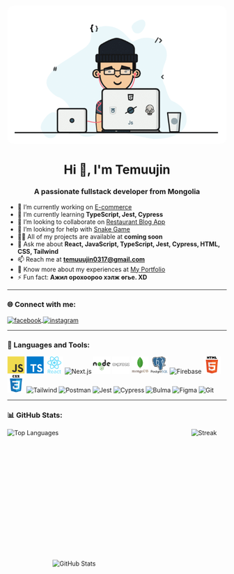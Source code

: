 <img src="https://raw.githubusercontent.com/imakshath/imakshath/master/1%20IRGHmiGsa16stedQvIaZfw.gif" width="1000" alt="coding" style="border-radius: 15px"/>

<h1 align="center">Hi 👋, I'm Temuujin</h1>
<h3 align="center">A passionate fullstack developer from Mongolia</h3>

- 🔭 I’m currently working on [E-commerce](https://e-commerceee-web.vercel.app)
- 🌱 I’m currently learning **TypeScript, Jest, Cypress**
- 👯 I’m looking to collaborate on [Restaurant Blog App](https://amidos.vercel.app)
- 🤝 I’m looking for help with [Snake Game](https://tommys-snake.vercel.app)
- 👨‍💻 All of my projects are available at **coming soon**
- 💬 Ask me about **React, JavaScript, TypeScript, Jest, Cypress, HTML, CSS, Tailwind**
- 📫 Reach me at **temuuujin0317@gmail.com**
- 📄 Know more about my experiences at [My Portfolio](https://sagar-portfolio-gamma-fawn.vercel.app)
- ⚡ Fun fact: **Ажил орохоороо хэлж өгье. XD**


---

### 🌐 Connect with me:
<p align="left">
  <a href="https://www.facebook.com/profile.php?id=100042096495242" target="blank">
    <img align="center" src="https://raw.githubusercontent.com/rahuldkjain/github-profile-readme-generator/master/src/images/icons/Social/facebook.svg" alt="facebook" height="30" width="40" />
  </a>
  <a href="https://instagram.com/temuuzhin_nn" target="blank">
    <img align="center" src="https://raw.githubusercontent.com/rahuldkjain/github-profile-readme-generator/master/src/images/icons/Social/instagram.svg" alt="instagram" height="30" width="40" />
  </a>
</p>

---

### 🧰 Languages and Tools:

<p align="left">
  <img src="https://raw.githubusercontent.com/devicons/devicon/master/icons/javascript/javascript-original.svg" alt="JavaScript" width="40" height="40"/>
  <img src="https://raw.githubusercontent.com/devicons/devicon/master/icons/typescript/typescript-original.svg" alt="TypeScript" width="40" height="40"/>
  <img src="https://raw.githubusercontent.com/devicons/devicon/master/icons/react/react-original-wordmark.svg" alt="React" width="40" height="40"/>
  <img src="https://cdn.worldvectorlogo.com/logos/nextjs-2.svg" alt="Next.js" width="40" height="40"/>
  <img src="https://raw.githubusercontent.com/devicons/devicon/master/icons/nodejs/nodejs-original-wordmark.svg" alt="Node.js" width="40" height="40"/>
  <img src="https://raw.githubusercontent.com/devicons/devicon/master/icons/express/express-original-wordmark.svg" alt="Express" width="40" height="40"/>
  <img src="https://raw.githubusercontent.com/devicons/devicon/master/icons/mongodb/mongodb-original-wordmark.svg" alt="MongoDB" width="40" height="40"/>
  <img src="https://raw.githubusercontent.com/devicons/devicon/master/icons/postgresql/postgresql-original-wordmark.svg" alt="PostgreSQL" width="40" height="40"/>
  <img src="https://www.vectorlogo.zone/logos/firebase/firebase-icon.svg" alt="Firebase" width="40" height="40"/>
  <img src="https://raw.githubusercontent.com/devicons/devicon/master/icons/html5/html5-original-wordmark.svg" alt="HTML" width="40" height="40"/>
  <img src="https://raw.githubusercontent.com/devicons/devicon/master/icons/css3/css3-original-wordmark.svg" alt="CSS" width="40" height="40"/>
  <img src="https://www.vectorlogo.zone/logos/tailwindcss/tailwindcss-icon.svg" alt="Tailwind" width="40" height="40"/>
  <img src="https://www.vectorlogo.zone/logos/getpostman/getpostman-icon.svg" alt="Postman" width="40" height="40"/>
  <img src="https://www.vectorlogo.zone/logos/jestjsio/jestjsio-icon.svg" alt="Jest" width="40" height="40"/>
  <img src="https://raw.githubusercontent.com/simple-icons/simple-icons/develop/icons/cypress.svg" alt="Cypress" width="40" height="40"/>
  <img src="https://raw.githubusercontent.com/gilbarbara/logos/main/logos/bulma.svg" alt="Bulma" width="40" height="40"/>
  <img src="https://www.vectorlogo.zone/logos/figma/figma-icon.svg" alt="Figma" width="40" height="40"/>
  <img src="https://www.vectorlogo.zone/logos/git-scm/git-scm-icon.svg" alt="Git" width="40" height="40"/>
</p>

---

### 📊 GitHub Stats:

<p>
  <img align="left" src="https://github-readme-stats.vercel.app/api/top-langs?username=Tommy9901&show_icons=true&locale=en&layout=compact" width="400" height="300" alt="Top Languages" />
</p>

<p>
  <img align="right" src="https://github-readme-stats.vercel.app/api?username=Tommy9901&show_icons=true&locale=en" width="400" height="300" alt="GitHub Stats" />
</p>

<p align="center">
  <img src="https://github-readme-streak-stats.herokuapp.com/?user=Tommy9901" alt="Streak" width="1000" />
</p>
